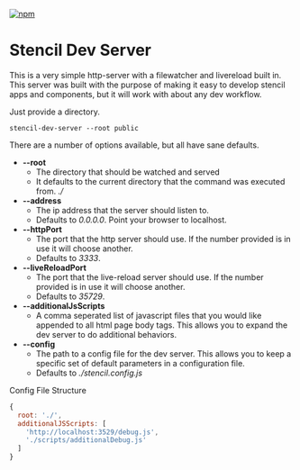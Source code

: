 [![npm][npm-badge]][npm-badge-url]

# Stencil Dev Server

This is a very simple http-server with a filewatcher and livereload built in. This server
was built with the purpose of making it easy to develop stencil apps and components, but it will work
with about any dev workflow.

Just provide a directory.

```
stencil-dev-server --root public
```

There are a number of options available, but all have sane defaults.

- **--root**
  - The directory that should be watched and served
  - It defaults to the current directory that the command was executed from. *./*
- **--address**
  - The ip address that the server should listen to.
  - Defaults to *0.0.0.0*. Point your browser to localhost.
- **--httpPort**
  - The port that the http server should use.  If the number provided is in use it will choose another.
  - Defaults to *3333*.
- **--liveReloadPort**
  - The port that the live-reload server should use. If the number provided is in use it will choose another.
  - Defaults to *35729*.
- **--additionalJsScripts**
  - A comma seperated list of javascript files that you would like appended to all html page body tags. This allows you to expand the dev server to do additional behaviors.
- **--config**
  - The path to a config file for the dev server. This allows you to keep a specific set of default parameters in a configuration file.
  - Defaults to *./stencil.config.js*

Config File Structure

```js
{
  root: './',
  additionalJSScripts: [
    'http://localhost:3529/debug.js',
    './scripts/additionalDebug.js'
  ]
}
```
  
[npm-badge]: https://img.shields.io/npm/v/@stencil/dev-server.svg?style=flat-square
[npm-badge-url]: https://www.npmjs.com/package/@stencil/dev-server
